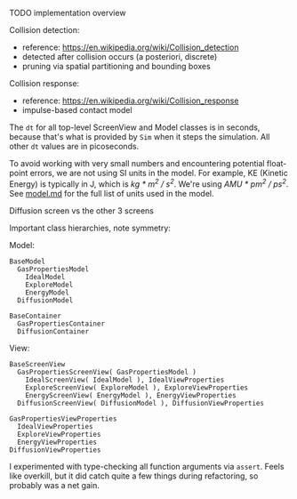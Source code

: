 TODO implementation overview

Collision detection:
* reference: https://en.wikipedia.org/wiki/Collision_detection
* detected after collision occurs (a posteriori, discrete)
* pruning via spatial partitioning and bounding boxes

Collision response:
* reference: https://en.wikipedia.org/wiki/Collision_response
* impulse-based contact model

The `dt` for all top-level ScreenView and Model classes is in seconds, because that's what is 
provided by `Sim` when it steps the simulation. All other `dt` values are in picoseconds.

To avoid working with very small numbers and encountering potential 
float-point errors, we are not using SI units in the model.  For example,
KE (Kinetic Energy) is typically in J, which is _kg * m<sup>2</sup> / s<sup>2</sup>_.
We're using _AMU * pm<sup>2</sup> / ps<sup>2</sup>_.  See [model.md](https://github.com/phetsims/gas-properties/blob/master/doc/model.md) 
for the full list of units used in the model.

Diffusion screen vs the other 3 screens

Important class hierarchies, note symmetry:

Model:
```
BaseModel
  GasPropertiesModel
    IdealModel
    ExploreModel
    EnergyModel
  DiffusionModel
  
BaseContainer
  GasPropertiesContainer
  DiffusionContainer
```
  
View:
```
BaseScreenView
  GasPropertiesScreenView( GasPropertiesModel )
    IdealScreenView( IdealModel ), IdealViewProperties
    ExploreScreenView( ExploreModel ), ExploreViewProperties
    EnergyScreenView( EnergyModel ), EnergyViewProperties
  DiffusionScreenView( DiffusionModel ), DiffusionViewProperties
  
GasPropertiesViewProperties
  IdealViewProperties
  ExploreViewProperties
  EnergyViewProperties
DiffusionViewProperties
```

I experimented with type-checking all function arguments via `assert`.  Feels like
overkill, but it did catch quite a few things during refactoring, so probably was 
a net gain.